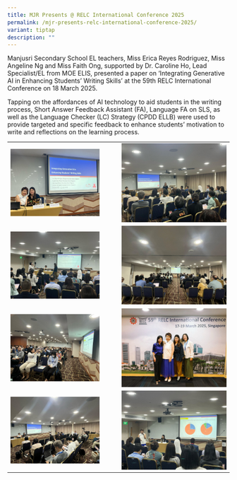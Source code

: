 ```yaml
---
title: MJR Presents @ RELC International Conference 2025
permalink: /mjr-presents-relc-international-conference-2025/
variant: tiptap
description: ""
---
```

<p>Manjusri Secondary School EL teachers, Miss Erica Reyes Rodriguez, Miss
Angeline Ng and Miss Faith Ong, supported by Dr. Caroline Ho, Lead Specialist/EL
from MOE ELIS, presented a paper on ‘Integrating Generative AI in Enhancing
Students’ Writing Skills’ at the 59th RELC International Conference on
18 March 2025.</p>
<p>Tapping on the affordances of AI technology to aid students in the writing
process, Short Answer Feedback Assistant (FA), Language FA on SLS, as well
as the Language Checker (LC) Strategy (CPDD ELLB) were used to provide
targeted and specific feedback to enhance students’ motivation to write
and reflections on the learning process.</p>
<p></p>
<table style="minWidth: 50px">
<colgroup>
<col>
<col>
</colgroup>
<tbody>
<tr>
<td rowspan="1" colspan="1">
<div class="isomer-image-wrapper">
<img style="width: 85%;" height="auto" width="100%" alt="" src="/images/Spotlight/2025 RELC/Relc__1_.jpg">
</div>
</td>
<td rowspan="1" colspan="1">
<div class="isomer-image-wrapper">
<img style="width: 100%" height="auto" width="100%" alt="" src="/images/Spotlight/2025 RELC/Relc__9_.jpg">
</div>
</td>
</tr>
<tr>
<td rowspan="1" colspan="1">
<div class="isomer-image-wrapper">
<img style="width: 85%;" height="auto" width="100%" alt="" src="/images/Spotlight/2025 RELC/Relc__8_.jpg">
</div>
</td>
<td rowspan="1" colspan="1">
<div class="isomer-image-wrapper">
<img style="width: 100%" height="auto" width="100%" alt="" src="/images/Spotlight/2025 RELC/Relc__7_.jpg">
</div>
</td>
</tr>
<tr>
<td rowspan="1" colspan="1">
<div class="isomer-image-wrapper">
<img style="width: 85%;" height="auto" width="100%" alt="" src="/images/Spotlight/2025 RELC/Relc__6_.jpg">
</div>
</td>
<td rowspan="1" colspan="1">
<div class="isomer-image-wrapper">
<img style="width: 100%" height="auto" width="100%" alt="" src="/images/Spotlight/2025 RELC/Relc__5_.jpg">
</div>
</td>
</tr>
<tr>
<td rowspan="1" colspan="1">
<div class="isomer-image-wrapper">
<img style="width: 85%;" height="auto" width="100%" alt="" src="/images/Spotlight/2025 RELC/Relc__4_.jpg">
</div>
</td>
<td rowspan="1" colspan="1">
<div class="isomer-image-wrapper">
<img style="width: 100%" height="auto" width="100%" alt="" src="/images/Spotlight/2025 RELC/Relc__3_.jpg">
</div>
</td>
</tr>
</tbody>
</table>
<p></p>